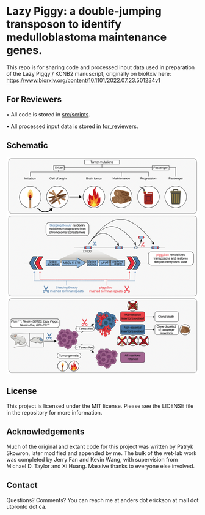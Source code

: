 # Lazy Piggy: a double-jumping transposon to identify medulloblastoma maintenance genes.

This repo is for sharing code and processed input data used in preparation of the Lazy Piggy / KCNB2 manuscript, originally on bioRxiv here: https://www.biorxiv.org/content/10.1101/2022.07.23.501234v1

## For Reviewers
• All code is stored in [src/scripts](./src/scripts).

• All processed input data is stored in [for_reviewers](./for_reviewers).


## Schematic
![Lazy Piggy Diagram](src/png/lp_cartoon.png)
## License
This project is licensed under the MIT license. Please see the LICENSE file in the repository for more information.

## Acknowledgements
Much of the original and extant code for this project was written by Patryk Skowron, later modified and appended by me.
The bulk of the wet-lab work was completed by Jerry Fan and Kevin Wang, with supervision from Michael D. Taylor and Xi Huang.
Massive thanks to everyone else involved.

## Contact
Questions? Comments? You can reach me at anders dot erickson at mail dot utoronto dot ca.